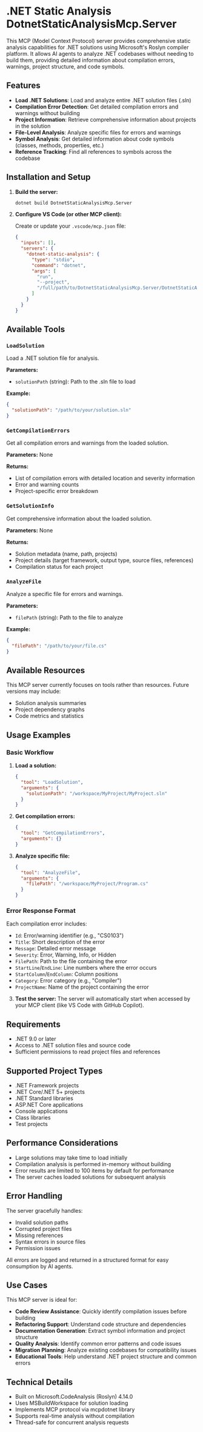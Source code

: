 # .NET Static Analysis DotnetStaticAnalysisMcp.Server

This MCP (Model Context Protocol) server provides comprehensive static analysis capabilities for .NET solutions using Microsoft's Roslyn compiler platform. It allows AI agents to analyze .NET codebases without needing to build them, providing detailed information about compilation errors, warnings, project structure, and code symbols.

## Features

- **Load .NET Solutions**: Load and analyze entire .NET solution files (.sln)
- **Compilation Error Detection**: Get detailed compilation errors and warnings without building
- **Project Information**: Retrieve comprehensive information about projects in the solution
- **File-Level Analysis**: Analyze specific files for errors and warnings
- **Symbol Analysis**: Get detailed information about code symbols (classes, methods, properties, etc.)
- **Reference Tracking**: Find all references to symbols across the codebase

## Installation and Setup

1. **Build the server:**
   ```bash
   dotnet build DotnetStaticAnalysisMcp.Server
   ```

2. **Configure VS Code (or other MCP client):**

   Create or update your `.vscode/mcp.json` file:
   ```json
   {
     "inputs": [],
     "servers": {
       "dotnet-static-analysis": {
         "type": "stdio",
         "command": "dotnet",
         "args": [
           "run",
           "--project",
           "/full/path/to/DotnetStaticAnalysisMcp.Server/DotnetStaticAnalysisMcp.Server.csproj"
         ]
       }
     }
   }
   ```

## Available Tools

### `LoadSolution`
Load a .NET solution file for analysis.

**Parameters:**
- `solutionPath` (string): Path to the .sln file to load

**Example:**
```json
{
  "solutionPath": "/path/to/your/solution.sln"
}
```

### `GetCompilationErrors`
Get all compilation errors and warnings from the loaded solution.

**Parameters:** None

**Returns:**
- List of compilation errors with detailed location and severity information
- Error and warning counts
- Project-specific error breakdown

### `GetSolutionInfo`
Get comprehensive information about the loaded solution.

**Parameters:** None

**Returns:**
- Solution metadata (name, path, projects)
- Project details (target framework, output type, source files, references)
- Compilation status for each project

### `AnalyzeFile`
Analyze a specific file for errors and warnings.

**Parameters:**
- `filePath` (string): Path to the file to analyze

**Example:**
```json
{
  "filePath": "/path/to/your/file.cs"
}
```

## Available Resources

This MCP server currently focuses on tools rather than resources. Future versions may include:
- Solution analysis summaries
- Project dependency graphs
- Code metrics and statistics

## Usage Examples

### Basic Workflow

1. **Load a solution:**
   ```json
   {
     "tool": "LoadSolution",
     "arguments": {
       "solutionPath": "/workspace/MyProject/MyProject.sln"
     }
   }
   ```

2. **Get compilation errors:**
   ```json
   {
     "tool": "GetCompilationErrors",
     "arguments": {}
   }
   ```

3. **Analyze specific file:**
   ```json
   {
     "tool": "AnalyzeFile",
     "arguments": {
       "filePath": "/workspace/MyProject/Program.cs"
     }
   }
   ```

### Error Response Format

Each compilation error includes:
- `Id`: Error/warning identifier (e.g., "CS0103")
- `Title`: Short description of the error
- `Message`: Detailed error message
- `Severity`: Error, Warning, Info, or Hidden
- `FilePath`: Path to the file containing the error
- `StartLine`/`EndLine`: Line numbers where the error occurs
- `StartColumn`/`EndColumn`: Column positions
- `Category`: Error category (e.g., "Compiler")
- `ProjectName`: Name of the project containing the error

3. **Test the server:**
   The server will automatically start when accessed by your MCP client (like VS Code with GitHub Copilot).

## Requirements

- .NET 9.0 or later
- Access to .NET solution files and source code
- Sufficient permissions to read project files and references

## Supported Project Types

- .NET Framework projects
- .NET Core/.NET 5+ projects
- .NET Standard libraries
- ASP.NET Core applications
- Console applications
- Class libraries
- Test projects

## Performance Considerations

- Large solutions may take time to load initially
- Compilation analysis is performed in-memory without building
- Error results are limited to 100 items by default for performance
- The server caches loaded solutions for subsequent analysis

## Error Handling

The server gracefully handles:
- Invalid solution paths
- Corrupted project files
- Missing references
- Syntax errors in source files
- Permission issues

All errors are logged and returned in a structured format for easy consumption by AI agents.

## Use Cases

This MCP server is ideal for:
- **Code Review Assistance**: Quickly identify compilation issues before building
- **Refactoring Support**: Understand code structure and dependencies
- **Documentation Generation**: Extract symbol information and project structure
- **Quality Analysis**: Identify common error patterns and code issues
- **Migration Planning**: Analyze existing codebases for compatibility issues
- **Educational Tools**: Help understand .NET project structure and common errors

## Technical Details

- Built on Microsoft.CodeAnalysis (Roslyn) 4.14.0
- Uses MSBuildWorkspace for solution loading
- Implements MCP protocol via mcpdotnet library
- Supports real-time analysis without compilation
- Thread-safe for concurrent analysis requests
